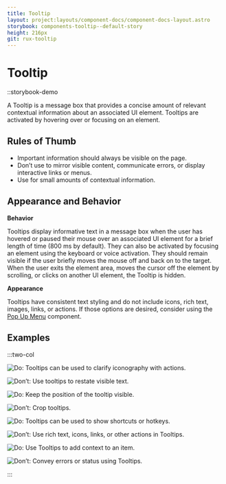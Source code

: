 ```yaml
---
title: Tooltip
layout: project:layouts/component-docs/component-docs-layout.astro
storybook: components-tooltip--default-story
height: 216px
git: rux-tooltip
---
```


# Tooltip

::storybook-demo

A Tooltip is a message box that provides a concise amount of relevant contextual information about an associated UI element. Tooltips are activated by hovering over or focusing on an element.

## Rules of Thumb

- Important information should always be visible on the page. 
- Don’t use to mirror visible content, communicate errors, or display interactive links or menus.
- Use for small amounts of contextual information.


## Appearance and Behavior

**Behavior** 

Tooltips display informative text in a message box when the user has hovered or paused their mouse over an associated UI element for a brief length of time (800 ms by default). They can also be activated by focusing an element using the keyboard or voice activation. They should remain visible if the user briefly moves the mouse off and back on to the target. When the user exits the element area, moves the cursor off the element by scrolling, or clicks on another UI element, the Tooltip is hidden.

**Appearance**

Tooltips have consistent text styling and do not include icons, rich text, images, links, or actions. If those options are desired, consider using the [Pop Up Menu](/components/pop-up/) component.

## Examples

:::two-col

![Do: Tooltips can be used to clarify iconography with actions.](/img/components/tooltip-do-1.png "Do: Tooltips can be used to clarify iconography with actions.")

![Don’t: Use tooltips to restate visible text.](/img/components/tooltip-dont-1.png "Don’t: Use tooltips to restate visible text.")

![Do: Keep the position of the tooltip visible.](/img/components/tooltip-do-2.png "Do: Keep the position of the tooltip visible.")

![Don’t: Crop tooltips.](/img/components/tooltip-dont-2.png "Don’t: Crop tooltips.")

![Do: Tooltips can be used to show shortcuts or hotkeys.](/img/components/tooltip-do-3.png "Do: Tooltips can be used to show shortcuts or hotkeys.")

![Don’t: Use rich text, icons, links, or other actions in Tooltips.](/img/components/tooltip-dont-3.png "Don’t: Use rich text, icons, links, or other actions in Tooltips.")

![Do: Use Tooltips to add context to an item.](/img/components/tooltip-do-4.png "Do: Use Tooltips to add context to an item.")

![Don’t: Convey errors or status using Tooltips.](/img/components/tooltip-dont-4.png "Don’t: Convey errors or status using Tooltips.")

:::



